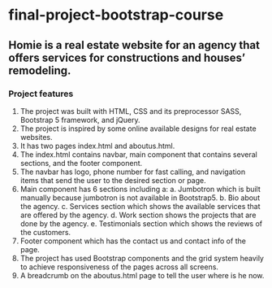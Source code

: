 # final-project-bootstrap-course
## Homie is a real estate website for an agency that offers services for constructions and houses’ remodeling.

### Project features
1.	The project was built with HTML, CSS and its preprocessor SASS, Bootstrap 5 framework, and jQuery.
2.	The project is inspired by some online available designs for real estate websites.
3.	It has two pages index.html and aboutus.html.
4.	The index.html contains navbar, main component that contains several sections, and the footer component.
5.	The navbar has logo, phone number for fast calling, and navigation items that send the user to the desired section or page.
6.	Main component has 6 sections including a: 
a.	Jumbotron which is built manually because jumbotron is not available in Bootstrap5. 
b.	Bio about the agency.
c.	Services section which shows the available services that are offered by the agency.
d.	Work section shows the projects that are done by the agency.
e.	Testimonials section which shows the reviews of the customers.
7.	Footer component which has the contact us and contact info of the page.
8.	The project has used Bootstrap components and the grid system heavily to achieve responsiveness of the pages across all screens.
9.	A breadcrumb on the aboutus.html page to tell the user where is he now.
